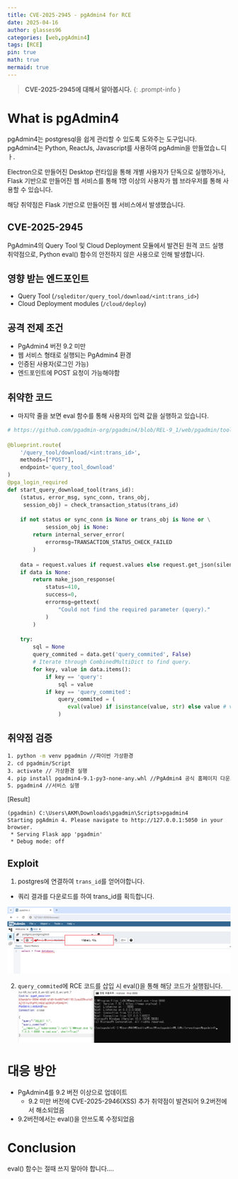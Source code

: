 ```yaml
---
title: CVE-2025-2945 - pgAdmin4 for RCE
date: 2025-04-16
author: glasses96
categories: [web,pgAdmin4]
tags: [RCE]
pin: true
math: true
mermaid: true
---
```



> **CVE-2025-2945에 대해서 알아봅시다.**
{: .prompt-info }


# What is pgAdmin4

pgAdmin4는 postgresql을 쉽게 관리할 수 있도록 도와주는 도구입니다.  
pgAdmin4는 Python, ReactJs, Javascript를 사용하여 pgAdmin을 만들었습ㄴ디ㅏ.  

Electron으로 만들어진 Desktop 런타임을 통해 개별 사용자가 단독으로 실행하거나, Flask 기반으로 만들어진 웹 서비스를 통해 1명 이상의 사용자가 웹 브라우저를 통해 사용할 수 있습니다.  

해당 취약점은 Flask 기반으로 만들어진 웹 서비스에서 발생했습니다.

## CVE-2025-2945
PgAdmin4의 Query Tool 및 Cloud Deployment 모듈에서 발견된 원격 코드 실행 취약점으로, Python eval() 함수의 안전하지 않은 사용으로 인해 발생합니다.

## 영향 받는 엔드포인트
- Query Tool (`/sqleditor/query_tool/download/<int:trans_id>`)
- Cloud Deployment modules (`/cloud/deploy`)


## 공격 전제 조건
- PgAdmin4 버전 9.2 미만
- 웹 서비스 형태로 실행되는 PgAdmin4 환경
- 인증된 사용자(로그인 가능)
- 엔드포인트에 POST 요청이 가능해야함

## 취약한 코드
- 마지막 줄을 보면 eval 함수를 통해 사용자의 입력 값을 실행하고 있습니다.  

```py
# https://github.com/pgadmin-org/pgadmin4/blob/REL-9_1/web/pgadmin/tools/sqleditor/__init__.py#L2124-L2160

@blueprint.route(
    '/query_tool/download/<int:trans_id>',
    methods=["POST"],
    endpoint='query_tool_download'
)
@pga_login_required
def start_query_download_tool(trans_id):
    (status, error_msg, sync_conn, trans_obj,
     session_obj) = check_transaction_status(trans_id)

    if not status or sync_conn is None or trans_obj is None or \
            session_obj is None:
        return internal_server_error(
            errormsg=TRANSACTION_STATUS_CHECK_FAILED
        )

    data = request.values if request.values else request.get_json(silent=True)
    if data is None:
        return make_json_response(
            status=410,
            success=0,
            errormsg=gettext(
                "Could not find the required parameter (query)."
            )
        )

    try:
        sql = None
        query_commited = data.get('query_commited', False)
        # Iterate through CombinedMultiDict to find query.
        for key, value in data.items():
            if key == 'query':
                sql = value
            if key == 'query_commited':
                query_commited = (
                   eval(value) if isinstance(value, str) else value # vuln code
                )
```

## 취약점 검증

```sh
1. python -m venv pgadmin //파이썬 가상환경
2. cd pgadmin/Script 
3. activate // 가상환경 실행
4. pip install pgadmin4-9.1-py3-none-any.whl //PgAdmin4 공식 홈페이지 다운로드
5. pgadmin4 //서비스 실행
```

[Result]
```
(pgadmin) C:\Users\AKM\Downloads\pgadmin\Scripts>pgadmin4
Starting pgAdmin 4. Please navigate to http://127.0.0.1:5050 in your browser.
 * Serving Flask app 'pgadmin'
 * Debug mode: off
```

## Exploit
1. postgres에 연결하여 `trans_id`를 얻어야합니다.  
- 쿼리 결과를 다운로드를 하여 trans_id를 획득합니다.

![Download](/assets/post/65/1.png)

2. `query_commited`에 RCE 코드를 삽입 시 eval()을 통해 해당 코드가 실행됩니다.
![RCE](/assets/post/65/2.png)

# 대응 방안
- PgAdmin4를 9.2 버전 이상으로 업데이트
    - 9.2 미만 버전에 CVE-2025-2946(XSS) 추가 취약점이 발견되어 9.2버전에서 해소되었음
- 9.2버전에서는 eval()을 안쓰도록 수정되었음

# Conclusion
eval() 함수는 절때 쓰지 말아야 합니다....